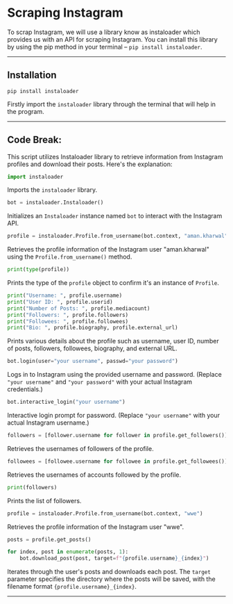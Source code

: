 # Scraping Instagram

To scrap Instagram, we will use a library know as instaloader which provides us with an API for scraping Instagram. You can install this library by using the pip method in your terminal – `pip install instaloader`.

-----

## Installation

```
pip install instaloader
```
Firstly import the `instaloader` library through the terminal that will help in the program.

-----

## Code Break:

This script utilizes Instaloader library to retrieve information from Instagram profiles and download their posts. Here's the explanation:

```python
import instaloader
```
Imports the `instaloader` library.

```python
bot = instaloader.Instaloader()
```
Initializes an `Instaloader` instance named `bot` to interact with the Instagram API.

```python
profile = instaloader.Profile.from_username(bot.context, "aman.kharwal")
```
Retrieves the profile information of the Instagram user "aman.kharwal" using the `Profile.from_username()` method.

```python
print(type(profile))
```
Prints the type of the `profile` object to confirm it's an instance of `Profile`.

```python
print("Username: ", profile.username)
print("User ID: ", profile.userid)
print("Number of Posts: ", profile.mediacount)
print("Followers: ", profile.followers)
print("Followees: ", profile.followees)
print("Bio: ", profile.biography, profile.external_url)
```
Prints various details about the profile such as username, user ID, number of posts, followers, followees, biography, and external URL.

```python
bot.login(user="your username", passwd="your password")
```
Logs in to Instagram using the provided username and password. (Replace `"your username"` and `"your password"` with your actual Instagram credentials.)

```python
bot.interactive_login("your username")
```
Interactive login prompt for password. (Replace `"your username"` with your actual Instagram username.)

```python
followers = [follower.username for follower in profile.get_followers()]
```
Retrieves the usernames of followers of the profile.

```python
followees = [followee.username for followee in profile.get_followees()]
```
Retrieves the usernames of accounts followed by the profile.

```python
print(followers)
```
Prints the list of followers.

```python
profile = instaloader.Profile.from_username(bot.context, "wwe")
```
Retrieves the profile information of the Instagram user "wwe".

```python
posts = profile.get_posts()

for index, post in enumerate(posts, 1):
    bot.download_post(post, target=f"{profile.username}_{index}")
```
Iterates through the user's posts and downloads each post. The `target` parameter specifies the directory where the posts will be saved, with the filename format `{profile.username}_{index}`.

-----